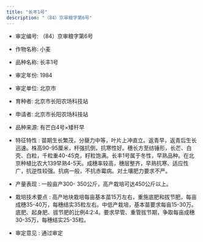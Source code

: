 ```yaml
---
title: "长丰1号"
description: "（84）京审粮字第6号"
---
```

* 审定编号:  （84）京审粮字第6号

*  作物名称:  小麦

*  品种名称:  长丰1号

*  审定年份:  1984

*  审定单位:  北京市

* 育种者:  北京市长阳农场科技站

*  申请者:  北京市长阳农场科技站

*  品种来源:  有芒白4号×矮杆早

*  特征特性 : 
苗期生长繁茂，分蘖力中等，叶片上冲直立。返青早，返青后生长迅速。株高90-95厘米，杆强抗倒，抗寒性好。穗长方至纺锤形，长芒、白壳、白粒，千粒重40-45克，籽粒饱满。长丰1号属于冬性，早熟品种。在北京种植比农大139早熟4-5天。成穗率较高，穗层整齐，早熟抗寒、适应性广，抗逆性较强。抗病一般，不抗赤霉病。对土壤肥力要求不严。
 
*  产量表现 : 
一般亩产300- 350公斤，高产栽培可达450公斤以上。

*  栽培技术要点 : 
高产地块栽培每亩基本苗15万左右，重施底肥和拔节肥，每亩成穗35-40万，每穗结实35粒左右。中低产栽培，基本苗要求每亩15-30万。底肥、起身肥、拔节肥的比例4:2:4。要求早管、重管拔节期，争取每亩成穗30-35万，每穗结实25-35粒。

*  审定意见 : 
通过审定
